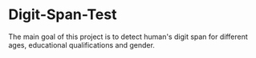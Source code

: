 # Digit-Span-Test
The main goal of this project is to detect human's digit span for different ages, educational qualifications and gender.
